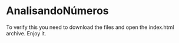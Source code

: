 # AnalisandoNúmeros
To verify this you need to download the files and open the index.html archive.
Enjoy it.
